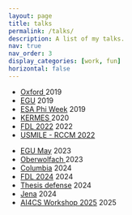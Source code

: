 ```yaml
---
layout: page
title: talks
permalink: /talks/
description: A list of my talks.
nav: true
nav_order: 3
display_categories: [work, fun]
horizontal: false
---
```


<!---
- ([IGARSS](../../assets/) 2018)
-->  
- [Oxford ](../assets/pdf/2019_Oxford_KCDC_SLIDES.pdf) 2019
- [EGU](../assets/pdf/2019_EGU_KCDC_SLIDES_20190406.pdf) 2019
- [ESA Phi Week](../../assets/pdf/2019_PhiWeek_Causality_EO_SLIDES_clean.pdf) 2019
- [KERMES ](../assets/pdf/2020_Kermes_KCDC_SLIDES.pdf) 2020
- [FDL 2022](../assets/pdf/FDL2022_Aerosols_Technical_Presentation.pdf) 2022
- [USMILE - RCCM 2022](../assets/pdf/ccm_usmile_monthly_talk_2.pdf)
<!---
- [ISP causality course](../../assets/) 2023
-->  
- [EGU May](../assets/pdf/pyrocb_ICP_egu23_emiliano_diaz.pdf) 2023
- [Oberwolfach ](../assets/pdf/oberwolfach_presentation.pdf) 2023
- [Columbia](../../assets/pdf/Icp_columbia_v0.pdf) 2024
- [FDL 2024](../../assets/pdf/FDL_Europe_2024_3DClouds_showcase.pdf) 2024
- [Thesis defense](../../assets/pdf/Defensa_tesis_v2.pdf) 2024
- [Jena](../../assets/pdf/Jena_USMILE_latent_functions_formato_USMILE.pdf) 2024
- [AI4CS Workshop 2025](../assets/pdf/AI4CS_Workshop.pdf) 2025
